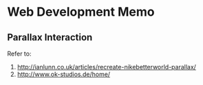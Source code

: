 # Web Development Memo

## Parallax Interaction

Refer to:

1. http://ianlunn.co.uk/articles/recreate-nikebetterworld-parallax/
2. http://www.ok-studios.de/home/